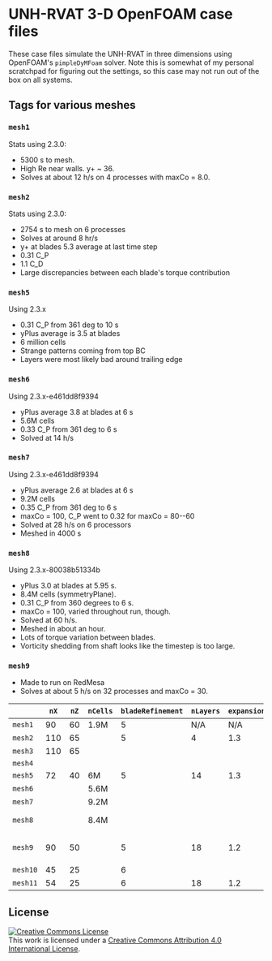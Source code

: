 UNH-RVAT 3-D OpenFOAM case files
================================

These case files simulate the UNH-RVAT in three dimensions using OpenFOAM's
`pimpleDyMFoam` solver. Note this is somewhat of my personal scratchpad for 
figuring out the settings, so this case may not run out of the box on all 
systems.

## Tags for various meshes

### `mesh1`
Stats using 2.3.0:

  * 5300 s to mesh.
  * High Re near walls. y+ ~ 36. 
  * Solves at about 12 h/s on 4 processes with maxCo = 8.0. 

### `mesh2`
Stats using 2.3.0:

  * 2754 s to mesh on 6 processes
  * Solves at around 8 hr/s
  * y+ at blades 5.3 average at last time step
  * 0.31 C_P
  * 1.1 C_D
  * Large discrepancies between each blade's torque contribution

### `mesh5`
Using 2.3.x

  * 0.31 C_P from 361 deg to 10 s
  * yPlus average is 3.5 at blades
  * 6 million cells
  * Strange patterns coming from top BC
  * Layers were most likely bad around trailing edge

### `mesh6`
Using 2.3.x-e461dd8f9394

  * yPlus average 3.8 at blades at 6 s
  * 5.6M cells
  * 0.33 C_P from 361 deg to 6 s
  * Solved at 14 h/s

### `mesh7`
Using 2.3.x-e461dd8f9394

  * yPlus average 2.6 at blades at 6 s
  * 9.2M cells
  * 0.35 C_P from 361 deg to 6 s
  * maxCo = 100, C_P went to 0.32 for maxCo = 80--60
  * Solved at 28 h/s on 6 processors
  * Meshed in 4000 s

### `mesh8`
Using 2.3.x-80038b51334b

  * yPlus 3.0 at blades at 5.95 s.
  * 8.4M cells (symmetryPlane).
  * 0.31 C_P from 360 degrees to 6 s.
  * maxCo = 100, varied throughout run, though. 
  * Solved at 60 h/s.
  * Meshed in about an hour.
  * Lots of torque variation between blades.
  * Vorticity shedding from shaft looks like the timestep is too large.

### `mesh9`

  * Made to run on RedMesa
  * Solves at about 5 h/s on 32 processes and maxCo = 30.

|         | `nX` | `nZ` | `nCells` | `bladeRefinement` | `nLayers` | `expansionRatio` |   Notes   |
|---------|------|------|----------|-------------------|-----------|------------------|-----------|
| `mesh1` | 90   |  60  |   1.9M   |        5          |    N/A    |       N/A        | No struts |
| `mesh2` | 110  |  65  |          |        5          |     4     |       1.3        | No struts |
| `mesh3` | 110  |  65  |          |                   |           |                  |           |
| `mesh4` |      |      |          |                   |           |                  |           |
| `mesh5` | 72   |  40  |    6M    |        5          |    14     |       1.3        |           |
| `mesh6` |      |      |   5.6M   |                   |           |                  |           |
| `mesh7` |      |      |   9.2M   |                   |           |                  |           |
| `mesh8` |      |      |   8.4M   |                   |           |                  | symmetry plane |
| `mesh9` |  90  |  50  |          |        5          |    18     |       1.2        | `turb_zone` level 2 refinement. |
| `mesh10`|  45  |  25  |          |        6          |           |                  |           | 
| `mesh11`|  54  |  25  |          |        6          |    18     |       1.2        |           |

## License

<a rel="license" href="http://creativecommons.org/licenses/by/4.0/">
<img alt="Creative Commons License" style="border-width:0" src="http://i.creativecommons.org/l/by/4.0/88x31.png" />
</a><br />This work is licensed under a <a rel="license" href="http://creativecommons.org/licenses/by/4.0/"/>
Creative Commons Attribution 4.0 International License</a>.
